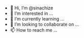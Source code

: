 - 👋 Hi, I’m @sinachize
- 👀 I’m interested in ...
- 🌱 I’m currently learning ...
- 💞️ I’m looking to collaborate on ...
- 📫 How to reach me ...

<!---
sinachize/sinachize is a ✨ special ✨ repository because its `README.md` (this file) appears on your GitHub profile.
You can click the Preview link to take a look at your changes.
--->
